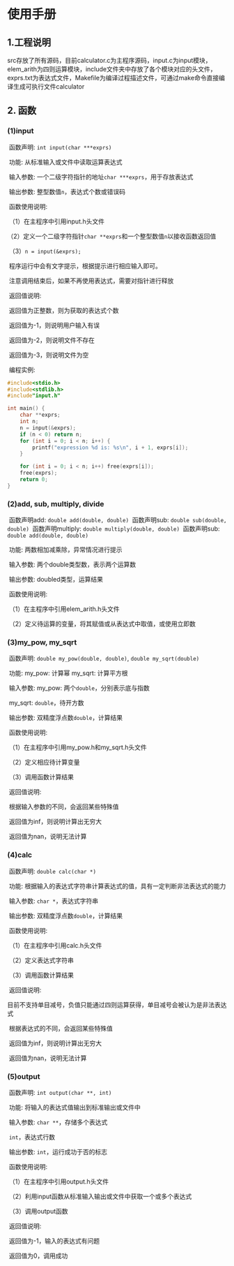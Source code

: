 # 使用手册

## 1.工程说明

​	src存放了所有源码，目前calculator.c为主程序源码，input.c为input模块，elem_arith为四则运算模块，include文件夹中存放了各个模块对应的头文件，exprs.txt为表达式文件，Makefile为编译过程描述文件，可通过make命令直接编译生成可执行文件calculator

## 2. 函数

### (1)input

​	函数声明:	`int input(char ***exprs)`

​	功能:			从标准输入或文件中读取运算表达式

​	输入参数:	一个二级字符指针的地址`char ***exprs`，用于存放表达式

​	输出参数:	整型数值`n`，表达式个数或错误码

​	函数使用说明:

​		（1）在主程序中引用input.h头文件

​		（2）定义一个二级字符指针`char **exprs`和一个整型数值`n`以接收函数返回值

​		（3）`n = input(&exprs);`

​		程序运行中会有文字提示，根据提示进行相应输入即可。

​		注意调用结束后，如果不再使用表达式，需要对指针进行释放

​	返回值说明:

​		返回值为正整数，则为获取的表达式个数

​		返回值为-1，则说明用户输入有误

​		返回值为-2，则说明文件不存在

​		返回值为-3，则说明文件为空

​	编程实例:

```c
#include<stdio.h>
#include<stdlib.h>
#include"input.h"

int main() {
    char **exprs;
    int n;
    n = input(&exprs);
    if (n < 0) return n;
    for (int i = 0; i < n; i++) {
        printf("expression %d is: %s\n", i + 1, exprs[i]);
    }

    for (int i = 0; i < n; i++) free(exprs[i]);
    free(exprs);
    return 0;
}
```
### (2)add, sub, multiply, divide

​	函数声明add:	`double add(double, double)`
​	函数声明sub:	`double sub(double, double)`
​	函数声明multiply:	`double multiply(double, double)`
​	函数声明sub:	`double add(double, double)`

​	功能:			两数相加减乘除，异常情况进行提示

​	输入参数:	两个double类型数，表示两个运算数

​	输出参数:	doubled类型，运算结果

​	函数使用说明:

​		（1）在主程序中引用elem_arith.h头文件

​		（2）定义待运算的变量，将其赋值或从表达式中取值，或使用立即数

### (3)my_pow, my_sqrt

​	函数声明:	`double my_pow(double, double)`, `double my_sqrt(double)`

​	功能:			my_pow: 计算幂	my_sqrt: 计算平方根

​	输入参数:	my_pow: 两个`double`，分别表示底与指数

​						my_sqrt: `double`，待开方数

​	输出参数:	双精度浮点数`double`，计算结果

​	函数使用说明:

​		（1）在主程序中引用my_pow.h和my_sqrt.h头文件

​		（2）定义相应待计算变量

​		（3）调用函数计算结果

​	返回值说明:

​		根据输入参数的不同，会返回某些特殊值

​		返回值为inf，则说明计算出无穷大

​		返回值为nan，说明无法计算

### (4)calc

​	函数声明:	`double calc(char *)`

​	功能:			根据输入的表达式字符串计算表达式的值，具有一定判断非法表达式的能力

​	输入参数:	`char *`，表达式字符串

​	输出参数:	双精度浮点数`double`，计算结果

​	函数使用说明:

​		（1）在主程序中引用calc.h头文件

​		（2）定义表达式字符串

​		（3）调用函数计算结果

​	返回值说明:

​		目前不支持单目减号，负值只能通过四则运算获得，单目减号会被认为是非法表达式

​		根据表达式的不同，会返回某些特殊值

​		返回值为inf，则说明计算出无穷大

​		返回值为nan，说明无法计算

### (5)output

​	函数声明:	`int output(char **, int)`

​	功能:			将输入的表达式值输出到标准输出或文件中

​	输入参数:	`char **`，存储多个表达式

​						`int`，表达式行数

​	输出参数:	`int`，运行成功于否的标志

​	函数使用说明:

​		（1）在主程序中引用output.h头文件

​		（2）利用input函数从标准输入输出或文件中获取一个或多个表达式

​		（3）调用output函数

​	返回值说明:

​		返回值为-1，输入的表达式有问题

​		返回值为0，调用成功
